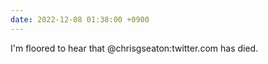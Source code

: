 ```yaml
---
date: 2022-12-08 01:38:00 +0900
---
```


I'm floored to hear that @chrisgseaton:twitter.com has died.
